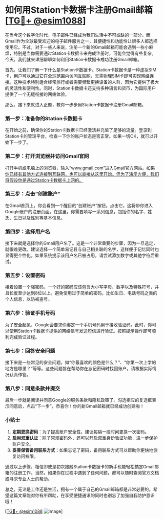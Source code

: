 # 如何用Station卡数据卡注册Gmail邮箱[[TG💪+ @esim1088](https://t.me/s/esim1088)]

在当今这个数字化时代，电子邮件已经成为我们生活中不可或缺的一部分。而Gmail作为全球最受欢迎的电子邮件服务之一，其便捷性和功能性让很多人都选择使用它。不过，对于一些人来说，注册一个新的Gmail邮箱可能会遇到一些小麻烦，特别是当你需要通过Station卡数据卡来完成注册时，可能会觉得有些复杂。今天，我们就来详细聊聊如何利用Station卡数据卡成功注册Gmail邮箱。

首先，让我们了解一下什么是Station卡数据卡。Station卡数据卡是一种虚拟SIM卡，用户可以通过它在全球范围内访问互联网，无需物理SIM卡即可实现网络连接。这种技术特别适合经常旅行或者需要频繁更换设备的人群，因为它提供了极大的灵活性和便利性。同时，Station卡数据卡还支持多种语言和货币，为国际用户提供了一个无缝衔接的网络体验。

那么，接下来就进入正题，教你一步步用Station卡数据卡注册Gmail邮箱。

### 第一步：准备你的Station卡数据卡

在开始之前，确保你的Station卡数据卡已经激活并充值了足够的流量。登录到Station卡的管理平台，检查一下你的账户状态是否正常。如果一切OK，就可以开始下一步了。

### 第二步：打开浏览器并访问Gmail官网

打开手机或电脑上的浏览器，输入“www.gmail.com”进入Gmail官方网站。如果你已经有其他方式连接到互联网，也可以直接从这里开始。但为了演示方便，我们将假设你是通过Station卡数据卡上网的。

### 第三步：点击“创建账户”

在Gmail首页上，你会看到一个醒目的“创建账户”按钮。点击它，这将带你进入Google账户的注册页面。在这里，你需要填写一系列信息，包括你的名字、姓氏、生日以及性别等基本信息。

### 第四步：选择用户名

接下来就是选择你的Gmail用户名了。这是一个非常重要的步骤，因为一旦选定，就很难更改。建议选择一个简单易记且与自己相关联的名字，这样便于记忆同时也显得更个性化。如果系统提示该用户名已被占用，请尝试添加数字或其他字符后重试。

### 第五步：设置密码

接着设置一个强密码。一个好的密码应该包含大小写字母、数字以及特殊符号，并且长度至少达到8位以上。避免使用过于简单的密码，比如生日、电话号码之类的个人信息，以防被盗号。

### 第六步：验证手机号码

为了安全起见，Google会要求你绑定一个手机号码用于接收验证码。此时，你可以使用Station卡数据卡提供的网络信号发送短信进行验证。按照提示操作即可顺利完成验证过程。

### 第七步：回答安全问题

接下来是一些常见的安全问题，如“你最喜欢的颜色是什么？”、“你第一次上学的地方是哪里？”等等。这些问题旨在帮助你在忘记密码时找回账户。请根据实际情况认真作答。

### 第八步：同意条款并提交

最后一步就是阅读并同意Google的服务条款和隐私政策了。勾选相应的复选框表示同意后，点击“下一步”，恭喜你！你的新Gmail邮箱就已经成功创建啦！

### 小贴士

1. **定期更换密码**：为了提高账户安全性，建议每隔一段时间更换一次密码。
2. **启用双重认证**：除了常规密码外，还可以开启双重身份验证功能，进一步保护账户安全。
3. **妥善保管备用联系方式**：如果忘记了密码，备用联系方式可以帮助你更快地恢复访问权限。

通过以上步骤，相信即使是初次接触Station卡数据卡的新手也能轻松搞定Gmail邮箱的注册工作。当然，如果你在过程中遇到了任何问题，都可以随时查阅官方文档或寻求专业人士的帮助。

总之，无论是工作还是生活，拥有一个属于自己的Gmail邮箱都是非常必要的。希望这篇文章能对你有所帮助，在享受便捷通讯的同时也别忘了加强自我防护意识哦！

[[TG💪+ @esim1088](https://t.me/s/esim1088) ![Image](https://i.postimg.cc/4NQfJmqS/Snipaste-2025-05-13-00-14-12.png)]